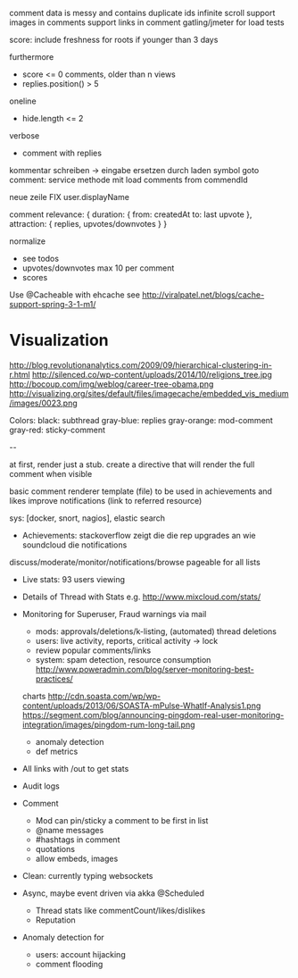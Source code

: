 comment data is messy and contains duplicate ids
infinite scroll
support images in comments
support links in comment
gatling/jmeter for load tests

score: include freshness for roots if younger than 3 days

furthermore
- score <= 0 comments, older than n views
- replies.position() > 5

oneline
- hide.length <= 2

verbose
- comment with replies

kommentar schreiben -> eingabe ersetzen durch laden symbol
goto comment: service methode mit load comments from commendId

neue zeile
FIX user.displayName

comment relevance: {
    duration: {
        from: createdAt
        to: last upvote
    },
    attraction: {
        replies,
        upvotes/downvotes
    }
}

normalize
- see todos
- upvotes/downvotes max 10 per comment
- scores


Use @Cacheable with ehcache see http://viralpatel.net/blogs/cache-support-spring-3-1-m1/


Visualization
=============

http://blog.revolutionanalytics.com/2009/09/hierarchical-clustering-in-r.html
http://silenced.co/wp-content/uploads/2014/10/religions_tree.jpg
http://bocoup.com/img/weblog/career-tree-obama.png
http://visualizing.org/sites/default/files/imagecache/embedded_vis_medium/images/0023.png

Colors:
    black: subthread
    gray-blue: replies
    gray-orange: mod-comment
    gray-red: sticky-comment


--

at first, render just a stub. create a directive that will render the full comment when visible 

basic comment renderer template (file) to be used in achievements and likes
improve notifications (link to referred resource)

sys: [docker, snort, nagios], elastic search
- Achievements: stackoverflow zeigt die die rep upgrades an wie soundcloud die notifications 

discuss/moderate/monitor/notifications/browse
pageable for all lists

- Live stats: 93 users viewing
- Details of Thread with Stats e.g. http://www.mixcloud.com/stats/
- Monitoring for Superuser, Fraud warnings via mail
    - mods: approvals/deletions/k-listing, (automated) thread deletions
    - users: live activity, reports, critical activity -> lock
    - review popular comments/links
    - system: spam detection, resource consumption
    http://www.poweradmin.com/blog/server-monitoring-best-practices/

    charts
    http://cdn.soasta.com/wp/wp-content/uploads/2013/06/SOASTA-mPulse-WhatIf-Analysis1.png
    https://segment.com/blog/announcing-pingdom-real-user-monitoring-integration/images/pingdom-rum-long-tail.png

    - anomaly detection
    - def metrics
- All links with <domain>/out to get stats

- Audit logs
- Comment
    - Mod can pin/sticky a comment to be first in list
    - @name messages
    - #hashtags in comment
    - quotations
    - allow embeds, images
- Clean: currently typing websockets
- Async, maybe event driven via akka
    @Scheduled
    - Thread stats like commentCount/likes/dislikes
    - Reputation
- Anomaly detection for
    - users: account hijacking
    - comment flooding
